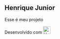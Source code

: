 ## Henrique Junior


Esse é meu projeto


Desenvolvido com <img alt="Henrique-React" height="25" width="25" src="https://cdn.jsdelivr.net/gh/devicons/devicon/icons/react/react-original-wordmark.svg" /> 







